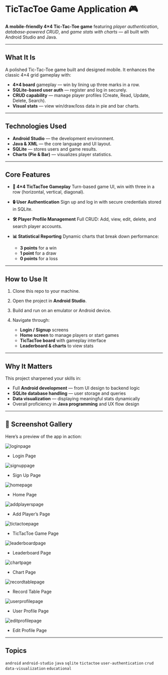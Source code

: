 # TicTacToe Game Application  🎮

**A mobile-friendly 4×4 Tic-Tac-Toe game** featuring *player authentication*, *database-powered CRUD*, and *game stats with charts* — all built with Android Studio and Java.

---

## What It Is

A polished Tic-Tac-Toe game built and designed mobile. It enhances the classic 4×4 grid gameplay with:

* **4×4 board** gameplay — win by lining up three marks in a row.
* **SQLite-based user auth** — register and log in securely.
* **CRUD capability** — manage player profiles (Create, Read, Update, Delete, Search).
* **Visual stats** — view win/draw/loss data in pie and bar charts.

---

## Technologies Used

* **Android Studio** — the development environment.
* **Java & XML** — the core language and UI layout.
* **SQLite** — stores users and game results.
* **Charts (Pie & Bar)** — visualizes player statistics.

---

## Core Features

* **🎨 4×4 TicTacToe Gameplay**
  Turn-based game UI, win with three in a row (horizontal, vertical, diagonal).

* **🔒 User Authentication**
  Sign up and log in with secure credentials stored in SQLite.

* **🛠 Player Profile Management**
  Full CRUD: Add, view, edit, delete, and search player accounts.

* **📊 Statistical Reporting**
  Dynamic charts that break down performance:

  * **3 points** for a win
  * **1 point** for a draw
  * **0 points** for a loss

---

## How to Use It

1. Clone this repo to your machine.
2. Open the project in **Android Studio**.
3. Build and run on an emulator or Android device.
4. Navigate through:

   * **Login / Signup** screens
   * **Home screen** to manage players or start games
   * **TicTacToe board** with gameplay interface
   * **Leaderboard & charts** to view stats

---

## Why It Matters

This project sharpened your skills in:

* Full **Android development** — from UI design to backend logic
* **SQLite database handling** — user storage and queries
* **Data visualization** — displaying meaningful stats dynamically
* Overall proficiency in **Java programming** and UX flow design

---

## 📸 Screenshot Gallery

Here’s a preview of the app in action:

![loginpage](https://github.com/user-attachments/assets/f7ea87d1-bc03-42cf-815a-90e19f875e97)
- Login Page

![signuppage](https://github.com/user-attachments/assets/a93307cc-8ff6-4ab7-ab0d-d0c814418b03)
- Sign Up Page

![homepage](https://github.com/user-attachments/assets/3339466b-4630-4415-aee6-dd5dc2eada0e)
- Home Page

![addplayerspage](https://github.com/user-attachments/assets/778350f7-82ce-4a36-8d53-8e484dbef518)
- Add Player’s Page

![tictactoepage](https://github.com/user-attachments/assets/12579802-de4d-4102-906f-b211b1818eb8)
- TicTacToe Game Page

![leaderboardpage](https://github.com/user-attachments/assets/f63dfdcd-ca3e-4b06-8fe9-a808eef46c4a)
- Leaderboard Page

![chartpage](https://github.com/user-attachments/assets/a569f676-cb32-43ce-9a57-abc539db66d7)
- Chart Page
  
![recordtablepage](https://github.com/user-attachments/assets/4c90f929-2eab-47c8-9701-7423630bb9a9)
- Record Table Page
  
![userprofilepage](https://github.com/user-attachments/assets/efc49d0d-e147-4c19-9965-6c9ebf06b005)
- User Profile Page
  
![editprofilepage](https://github.com/user-attachments/assets/b0748af3-717f-407f-8a7f-c0b1570c37ea)
- Edit Profile Page

---

## Topics

`android` `android-studio` `java` `sqlite` `tictactoe` `user-authentication` `crud` `data-visualization` `educational`
